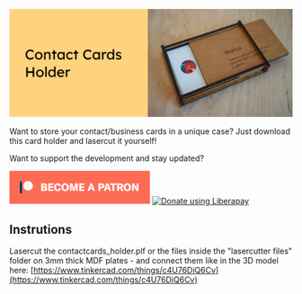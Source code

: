 ![Contact Cards Holder](images/headerimage.jpg "Contact Cards Holder")

Want to store your contact/business cards in a unique case? Just download this card holder and lasercut it yourself!

Want to support the development and stay updated?

<a href="https://www.patreon.com/bePatron?u=24983231"><img alt="Become a Patreon" src="images/patreon_button.svg"></a> <a href="https://liberapay.com/glowingkitty/donate"><img alt="Donate using Liberapay" src="https://liberapay.com/assets/widgets/donate.svg"></a>

## Instrutions
Lasercut the contactcards_holder.plf or the files inside the "lasercutter files" folder on 3mm thick MDF plates - and connect them like in the 3D model here: [https://www.tinkercad.com/things/c4U76DiQ6Cv](https://www.tinkercad.com/things/c4U76DiQ6Cv)